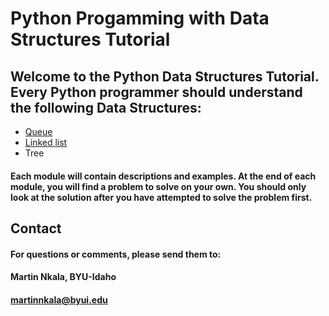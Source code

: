 # Python Progamming with Data Structures Tutorial

## Welcome to the Python Data Structures Tutorial. Every Python programmer should understand the following Data Structures:

* [Queue](1-queue.md)
* [Linked list](2-linkedlist.md)
* Tree


#### Each module will contain descriptions and examples. At the end of each module, you will find a problem to solve on your own. You should only look at the solution after you have attempted to solve the problem first.

## Contact

#### For questions or comments, please send them to:

#### Martin Nkala, BYU-Idaho

#### martinnkala@byui.edu

